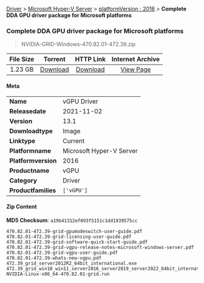 
[Driver](/README.md)  >  [Microsoft Hyper-V Server](/index/Driver/Microsoft_Hyper-V_Server.md)  >  [platformVersion : 2016](/index/Driver/Microsoft_Hyper-V_Server/2016.md)  >  **Complete DDA GPU driver package for Microsoft platforms**


###    Complete DDA GPU driver package for Microsoft platforms

> NVIDIA-GRID-Windows-470.82.01-472.39.zip   


| **File Size** | **Torrent**  | **HTTP Link** | **Internet Archive** |
|:-------------:|:------------:|:-------------:|:--------------------:|
| 1.23 GB |  [Download](https://archive.org/download/nvgpu_NVIDIA-GRID-Windows-470.82.01-472.39.zip_7dp29voc/nvgpu_NVIDIA-GRID-Windows-470.82.01-472.39.zip_7dp29voc_archive.torrent)       | [Download](https://archive.org/compress/nvgpu_NVIDIA-GRID-Windows-470.82.01-472.39.zip_7dp29voc) | [View Page](https://archive.org/details/nvgpu_NVIDIA-GRID-Windows-470.82.01-472.39.zip_7dp29voc)       |

#### Meta

<table>
<tr><td><strong>Name</strong></td><td>vGPU Driver</td></tr>
<tr><td><strong>Releasedate</strong></td><td>2021-11-02</td></tr>
<tr><td><strong>Version</strong></td><td>13.1</td></tr>
<tr><td><strong>Downloadtype</strong></td><td>Image</td></tr>
<tr><td><strong>Linktype</strong></td><td>Current</td></tr>
<tr><td><strong>Platformname</strong></td><td>Microsoft Hyper-V Server</td></tr>
<tr><td><strong>Platformversion</strong></td><td>2016</td></tr>
<tr><td><strong>Productname</strong></td><td>vGPU</td></tr>
<tr><td><strong>Category</strong></td><td>Driver</td></tr>
<tr><td><strong>Productfamilies</strong></td><td><code>['vGPU']</code></td></tr>
</table>

#### Zip Content

**MD5 Checksum**: `a19b41312ef093f5151c1dd1939575cc`

```text
470.82.01-472.39-grid-gpumodeswitch-user-guide.pdf
470.82.01-472.39-grid-licensing-user-guide.pdf
470.82.01-472.39-grid-software-quick-start-guide.pdf
470.82.01-472.39-grid-vgpu-release-notes-microsoft-windows-server.pdf
470.82.01-472.39-grid-vgpu-user-guide.pdf
470.82.01-472.39-whats-new-vgpu.pdf
472.39_grid_server2012R2_64bit_international.exe
472.39_grid_win10_win11_server2016_server2019_server2022_64bit_international.exe
NVIDIA-Linux-x86_64-470.82.01-grid.run
```
